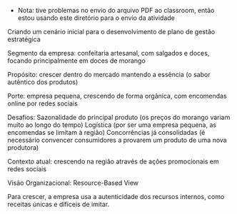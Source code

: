 - Nota: tive problemas no envio do arquivo PDF ao classroom, então estou usando este diretório para o envio da atividade




Criando um cenário inicial para o desenvolvimento de plano de gestão estratégica


Segmento da empresa: confeitaria artesanal, com salgados e doces, focando principalmente em doces de morango

Propósito: crescer dentro do mercado mantendo a essência (o sabor autêntico dos produtos)

Porte: empresa pequena, crescendo de forma orgânica, com encomendas online por redes sociais

Desafios: 
Sazonalidade do principal produto (os preços do morango variam muito ao longo do tempo)
Logística (por ser uma empresa pequena, as encomendas se limitam à região)
Concorrências já consolidadas (é necessário convencer consumidores a provarem um produto de uma nova produtora)

Contexto atual: crescendo na região através de ações promocionais em redes sociais

Visão Organizacional: Resource-Based View

Para crescer, a empresa usa a autenticidade dos recursos internos, como receitas únicas e difíceis de imitar.
